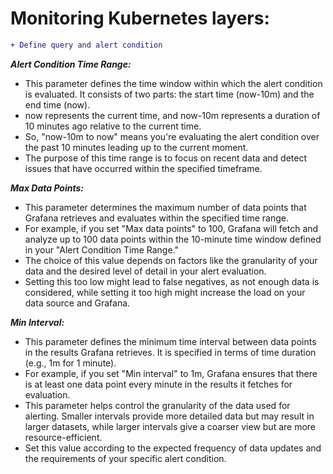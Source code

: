 # Monitoring Kubernetes layers:


```diff
+ Define query and alert condition
```
***Alert Condition Time Range:***

- This parameter defines the time window within which the alert condition is evaluated. It consists of two parts: the start time (now-10m) and the end time (now).
- now represents the current time, and now-10m represents a duration of 10 minutes ago relative to the current time.
- So, "now-10m to now" means you're evaluating the alert condition over the past 10 minutes leading up to the current moment.
- The purpose of this time range is to focus on recent data and detect issues that have occurred within the specified timeframe.

***Max Data Points:***

- This parameter determines the maximum number of data points that Grafana retrieves and evaluates within the specified time range.
- For example, if you set "Max data points" to 100, Grafana will fetch and analyze up to 100 data points within the 10-minute time window defined in your "Alert Condition Time Range."
- The choice of this value depends on factors like the granularity of your data and the desired level of detail in your alert evaluation.
- Setting this too low might lead to false negatives, as not enough data is considered, while setting it too high might increase the load on your data source and Grafana.

***Min Interval:***

- This parameter defines the minimum time interval between data points in the results Grafana retrieves. It is specified in terms of time duration (e.g., 1m for 1 minute).
- For example, if you set "Min interval" to 1m, Grafana ensures that there is at least one data point every minute in the results it fetches for evaluation.
- This parameter helps control the granularity of the data used for alerting. Smaller intervals provide more detailed data but may result in larger datasets, while larger intervals give a coarser view but are more resource-efficient.
- Set this value according to the expected frequency of data updates and the requirements of your specific alert condition.
